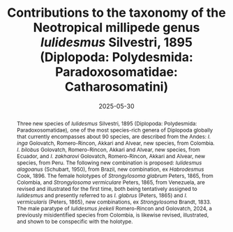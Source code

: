 ---
title: 'Contributions to the taxonomy of the Neotropical millipede genus <i>Iulidesmus</i> Silvestri, 1895 (Diplopoda: Polydesmida: Paradoxosomatidae: Catharosomatini)'
date: '2025-05-30'
reviseddate: '2025-07-11'
doi: ''
journal: Insecta Mundi
issue: '1126'
pagination: '1–13'
linkedissue: '1136'
linkedissueurl: '/insecta_mundi/2025/07/1136_golovatchetal_2025_erratum'
zoobank: 'urn:lsid:zoobank.org:pub:1481D14C-A0AB-4F50-969D-E91B0D835AA7'
authors:
  - first_name: 'Sergei I.'
    last_name: 'Golovatch'
    affiliation: 'Institute of Ecology and Evolution, Russian Academy of Sciences, Leninsky prospekt 33, 119071, Moscow, Russia'
    email: 'sgolovatch@yandex.ru'
    orcid: 'https://orcid.org/0000-0001-7159-5484'

  - first_name: 'Juan'
    last_name: 'Romero-Rincon'
    affiliation: 'Centro de Estudos em Biologia Subterrânea, Departamento de Ecologia e Conservação, Instituto de Ciências Naturais, Universidade Federal de Lavras, Campus Universitário, P.O. Box 3037, Lavras CEP 37200-000, Minas Gerais, Brazil'
    email: 'romerorjuanc@gmail.com'
    orcid: 'https://orcid.org/0000-0002-4521-5529'

  - first_name: 'Nesrine'
    last_name: 'Akkari'
    affiliation: 'Third Zoological Department, Natural History Museum Vienna, Burgring 7, 1010 Vienna, Austria'
    email: 'nes.akkari@nhm.at'
    orcid: 'https://orcid.org/0000-0001-5019-4833'

  - first_name: 'Santiago'
    last_name: 'Alvear'
    affiliation: 'Semillero de Investigación en Diversidad Funcional y Servicios Ecosistémicos – Grupo de Estudios Ambientales, Universidad del Cauca, Popayán, Colombia'
    email: 'alexs.alvear@gmail.com'
    orcid: 'https://orcid.org/0000-0002-4575-8160'


download: 'https://drive.google.com/file/d/1442WJWXJkqVeLjeFUkK9pPaYmXYpkwUb'

revised: 'https://drive.google.com/file/d/1eI5GnT_4AyhynOOMgOKBkcoQcQn_phfs'

supplementary: ''

keywords:
  - Colombia
  - Ecuador
  - Peru
  - Brazil
  - iconography
  - new species
  - new combination

categories:
  - Diplopoda
  - Polydesmida
  - Paradoxosomatidae
  - Catharosomatini
  
references:
  - authors: Carl J.
    year: 1914
    title: 'Die Diplopoden von Columbien nebst Beitragen zur Morphologie der Stemmatoiuliden. Memoires de la Societe des Sciences Naturelles de Neuchatel 5'
    pages: 821–993
    doi: 
    url: 
    access: 

  - authors: Golovatch SI.
    year: 2005
    title: 'The millipede family Paradoxosomatidae in Paraguay, with descriptions of five new species (Diplopoda, Polydesmida). Revue suisse de Zoologie<i>, </i>112(4)'
    pages: 807–830
    doi: https://doi.org/10.5962/bhl.part.80327
    url: 
    access: 

  - authors: Golovatch SI, Gallo JS, Bichuette ME.
    year: 2022
    title: 'Two new species of the millipede family Paradoxosomatidae from Bahia state, northeastern Brazil, including a remarkable presumed troglobiont (Diplopoda: Polydesmida). Arthropoda Selecta 31(2)'
    pages: 143–156
    doi: https://doi.org/10.15298/arthsel.31.2.02
    url: 
    access: 

  - authors: Golovatch SI, Hoffman RL, Mármol A, Adis J.
    year: 2003
    title: 'A new, apparently arboricolous species of the millipede genus <i>Mestosoma </i>Silvestri, 1897 from near Iquitos, Peruvian Amazonia (Diplopoda: Polydesmida: Paradoxosomatidae). Amazoniana 14(3/4)'
    pages: 343–348
    doi: 
    url: 
    access: 

  - authors: Golovatch SI, Korotaeva AM.
    year: 2024
    title: 'Nine new Paradoxosomatidae millipedes from Peru, with an infrageneric reclassification of <i>Iulidesmus </i>Silvestri, 1895 (Diplopoda: Polydesmida). Arthropoda Selecta 33(3)'
    pages: 293–327
    doi: https://doi.org/10.15298/arthsel.33.3.01
    url: 
    access: 

  - authors: González-Sponga MA.
    year: 2004
    title: 'Miriapodos de Venezuela. Descripcion de nueve especies nuevas del genero <i>Neactoma </i>Chamberlin, 1952 (Polydesmida: Strongylosomidae). Boletin de la Academia de Ciencias Fisicas, Matematicas y Naturales, Caracas 64(3–4)'
    pages: 9–16
    doi: 
    url: 
    access: 

  - authors: Hoffman RL.
    year: 1999
    title: 'Checklist of the millipeds of North and Middle America. Virginia Museum of Natural History Special Publication 8'
    pages: 1–584
    doi: 
    url: 
    access: 

  - authors: Hoffman RL.
    year: 2012
    title: 'On the identity of the generic name <i>Iulidesmus </i>Silvestri, 1895 (Polydesmida: Paradoxosomatidae). Zootaxa 3204(1)'
    pages: 65–68
    doi: https://doi.org/10.11646/zootaxa.3204.1.7
    url: 
    access: 

  - authors: Jeekel CAW.
    year: 1963
    title: 'Diplopoda of Guiana. Studies on the Fauna of Suriname and Other Guyanas 4(11)'
    pages: 1–157
    doi: 
    url: 
    access: 

  - authors: Jeekel CAW.
    year: 1968
    title: 'On the classification and geographical distribution of the family Paradoxosomatidae (Diplopoda, Polydesmida). Academisch Proefschrift. Privately published; Rotterdam, Netherlands'
    pages: 162 p
    doi: 
    url: 
    access: 

  - authors: Moritz M, Fischer S.
    year: 1978
    title: 'Die Typen der Myriapoden-Sammlung des Zoologischen Museums Berlin. I. Diplopoda. Teil 4: Polydesmida. Teil 5: Erganzungen. Mitteilungen aus dem Zoologischen Museum in Berlin 54(1)'
    pages: 99–160
    doi: https://doi.org/10.1002/mmnz.19780540106
    url: 
    access: 

  - authors: Rodrigues PES, Golovatch SI, Ott R, Rodrigues ENL.
    year: 2020
    title: 'Three new species of the millipede genus <i>Catharosoma </i>Silvestri, 1897 from southern Brazil, with new records and a clarified identity of <i>Catharosoma intermedium </i>(Carl, 1902) (Diplopoda: Polydesmida: Paradoxosomatidae). Zootaxa 4751(1)'
    pages: 119–130
    doi: https://doi.org/10.11646/zootaxa.4751.1.6
    url: 
    access: 

  - authors: Romero-Rincon J, Golovatch SI.
    year: 2024
    title: 'The millipede genus <i>Iulidesmus </i>Silvestri, 1895 in Colombia (Polydesmida, Paradoxosomatidae, Catharosomatini). Zootaxa 5415(1)'
    pages: 56–76
    doi: https://doi.org/10.11646/zootaxa.5415.1.2
    url: 
    access: 

  - authors: Schubart O.
    year: 1950
    title: 'Novos diplopodos do Brasil. Papeis avulsos do Departamento de Zoologia, Sao Paulo 9(11)'
    pages: 145–157
    doi: 
    url: 
    access: 

abstract: 'Three new species of <i>Iulidesmus </i>Silvestri, 1895 (Diplopoda: Polydesmida: Paradoxosomatidae)<i>, </i>one of the most species-rich genera of Diplopoda globally that currently encompasses about 90 species, are described from the Andes: <i>I. inga </i>Golovatch, Romero-Rincon, Akkari and Alvear, new species, from Colombia<i>. I. bilobus </i>Golovatch, Romero-Rincon, Akkari and Alvear, new species, from Ecuador, and <i>I. zakharovi </i>Golovatch, Romero-Rincon, Akkari and Alvear, new species, from Peru. The following new combination is proposed: <i>Iulidesmus alagoanus </i>(Schubart, 1950), from Brazil, new combination, ex <i>Habrodesmus </i>Cook, 1896. The female holotypes of <i>Strongylosoma glabrum </i>Peters, 1865, from Colombia, and <i>Strongylosoma vermiculare </i>Peters, 1865, from Venezuela, are revised and illustrated for the first time, both being tentatively assigned to <i>Iulidesmus </i>and presently referred to as <i>I. glabrus </i>(Peters, 1865) and <i>I. vermicularis </i>(Peters, 1865), new combinations, ex <i>Strongylosoma </i>Brandt, 1833. The male paratype of <i>Iulidesmus jeekeli </i>Romero-Rincon and Golovatch, 2024, a previously misidentified species from Colombia, is likewise revised, illustrated, and shown to be conspecific with the holotype.'

resumen: 'Tres nuevas especies de <i>Iulidesmus </i>Silvestri, 1895 (Diplopoda: Polydesmida: Paradoxosomatidae)<i>, </i>uno de los generos mas diversos de Diplopoda a nivel mundial que actualmente incluye cerca de 90 especies, son descritas para los Andes: <i>I. inga </i>Golovatch, Romero-Rincon, Akkari and Alvear, nueva especie, para Colombia<i>. I. bilobus </i>Golovatch, Romero-Rincon, Akkari and Alvear, nueva especie, para Ecuador, e <i>I. zakharovi </i>Golovatch, Romero-Rincon, Akkari and Alvear, nueva especie, para Peru. Se propone la siguiente nueva combinacion: <i>Iulidesmus alagoanus </i>(Schubart, 1950), de Brasil, nueva combinación, ex <i>Habrodesmus </i>Cook, 1896. Los holotipos hembras de <i>Strongylosoma glabrum </i>Peters, 1865, para Colombia, y <i>Strongylosoma vermiculare </i>Peters, 1865, para Venezuela, son revisados e ilustrados por primera vez, ambos tentativamente asignados a <i>Iulidesmus </i>y actualmente referidos como <i>I. glabrus </i>(Peters, 1865) e <i>I. vermicularis </i>(Peters, 1865), nuevas combinaciónes, ex <i>Strongylosoma </i>Brandt, 1833. El paratipo macho de <i>Iulidesmus jeekeli </i>Romero-Rincon y Golovatch, 2024, una especie de Colombia previamente identificada erroneamente, tambien se revisa, ilustra y muestra que es conespecifica del holotipo.'

---
